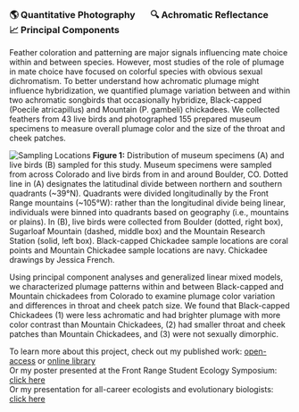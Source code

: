 ### 🌎 Quantitative Photography &nbsp; &nbsp; &nbsp; 🔍 Achromatic Reflectance &nbsp; &nbsp; &nbsp; 📈 Principal Components

Feather coloration and patterning are major signals influencing mate choice within and between species. However, most studies of the role of plumage in mate choice have focused on colorful species with obvious sexual dichromatism. To better understand how achromatic plumage might influence hybridization, we quantified plumage variation between and within two achromatic songbirds that occasionally hybridize, Black-capped (Poecile atricapillus) and Mountain (P. gambeli) chickadees. We collected feathers from 43 live birds and photographed 155 prepared museum specimens to measure overall plumage color and the size of the throat and cheek patches.

![Sampling Locations](https://github.com/kbfeldmann/plumage-photography/assets/47021794/75aa6a76-e231-4768-a003-7010340769ee)
**Figure 1:** Distribution of museum specimens (A) and live birds (B) sampled for this study. Museum specimens were sampled from across Colorado and live birds from in and around Boulder, CO. Dotted line in (A) designates the latitudinal divide between northern and southern quadrants (~39°N). Quadrants were divided longitudinally by the Front Range mountains (~105°W): rather than the longitudinal divide being linear, individuals were binned into quadrants based on geography (i.e., mountains or plains). In (B), live birds were collected from Boulder (dotted, right box), Sugarloaf Mountain (dashed, middle box) and the Mountain Research Station (solid, left box). Black-capped Chickadee sample locations are coral points and Mountain Chickadee sample locations are navy. Chickadee drawings by Jessica French.

Using principal component analyses and generalized linear mixed models, we characterized plumage patterns within and between Black-capped and Mountain chickadees from Colorado to examine plumage color variation and differences in throat and cheek patch size. We found that Black-capped Chickadees (1) were less achromatic and had brighter plumage with more color contrast than Mountain Chickadees, (2) had smaller throat and cheek patches than Mountain Chickadees, and (3) were not sexually dimorphic.

To learn more about this project, check out my published work: [open-access](Feldmann_et_al_2021.pdf) or [online library](https://doi.org/10.1111/jofo.12368)  
Or my poster presented at the Front Range Student Ecology Symposium: [click here](Honors_Poster.pdf)  
Or my presentation for all-career ecologists and evolutionary biologists: [click here](Honors_Presentation.pdf)
